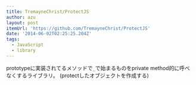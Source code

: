 ```yaml
---
title: TremayneChrist/ProtectJS
author: azu
layout: post
itemUrl: 'https://github.com/TremayneChrist/ProtectJS'
date: '2014-06-02T02:25:25.204Z'
tags:
  - JavaScript
  - library
---
```

prototypeに実装されてるメソッドで`_`で始まるものをprivate method的に呼べなくするライブラリ。
(protectしたオブジェクトを作成する)
